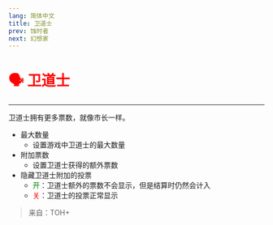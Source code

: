 ```yaml
---
lang: 简体中文
title: 卫道士
prev: 蚀时者
next: 幻想家
---
```


# <font color="red">🗣️ <b>卫道士</b></font> <Badge text="Support" type="tip" vertical="middle"/>

***

卫道士拥有更多票数，就像市长一样。

- 最大数量
  - 设置游戏中卫道士的最大数量
- 附加票数
  - 设置卫道士获得的额外票数
- 隐藏卫道士附加的投票
  - <font color=green>开</font>：卫道士额外的票数不会显示，但是结算时仍然会计入
  - <font color=red>关</font>：卫道士的投票正常显示

> 来自：TOH+
